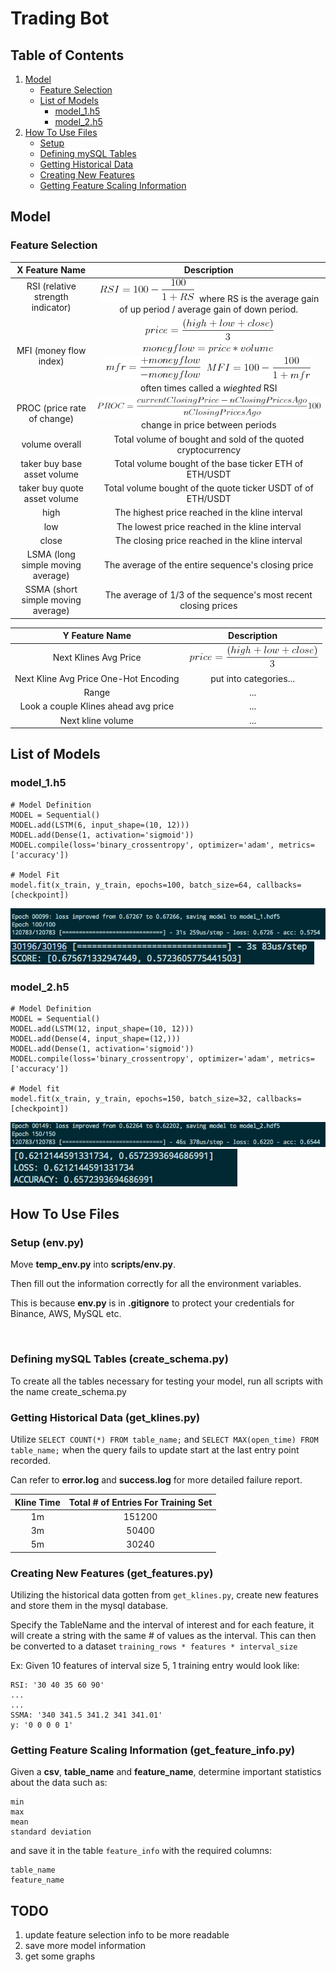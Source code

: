 # Trading Bot

## Table of Contents
1. [Model](#model)
    * [Feature Selection](#feature-selection)
    * [List of Models](#list-of-models)
        * [model_1.h5](#model_1h5)
        * [model_2.h5](#model_2h5)
2. [How To Use Files](#how-to-use-files)
    * [Setup](#setup-envpy)
    * [Defining mySQL Tables](#defining-mysql-tables-create_schemapy)
    * [Getting Historical Data](#getting-historical-data-get_klinespy)
    * [Creating New Features](#creating-new-features-get_featurespy)
    * [Getting Feature Scaling Information](#getting-feature-scaling-information-get_feature_infopy)

## Model
### Feature Selection

| X Feature Name | Description |
| :------------: | :---------: |
| RSI (relative strength indicator) | ![equation](formulas/rsi.png) where RS is the average gain of up period / average gain of down period. |
| MFI (money flow index) | ![equation](formulas/mfi-price.png) ![equation](formulas/mfi-moneyflow.png) ![equation](formulas/mfi-mfr.png) ![equation](formulas/mfi.png) often times called a *wieghted* RSI |
| PROC (price rate of change) | ![equation](formulas/proc.png) change in price between periods |
| volume overall | Total volume of bought and sold of the quoted cryptocurrency |
| taker buy base asset volume | Total volume bought of the base ticker ETH of ETH/USDT |
| taker buy quote asset volume | Total volume bought of the quote ticker USDT of of ETH/USDT |
| high | The highest price reached in the kline interval |
| low | The lowest price reached in the kline interval |
| close | The closing price reached in the kline interval |
| LSMA (long simple moving average) | The average of the entire sequence's closing price |
| SSMA (short simple moving average) | The average of 1/3 of the sequence's most recent closing prices |

| Y Feature Name | Description |
| :------------: | :---------: |
| Next Klines Avg Price | ![equation](formulas/mfi-price.png) |
| Next Kline Avg Price One-Hot Encoding | put into categories... |
| Range | ... |
| Look a couple Klines ahead avg price | ... |
| Next kline volume | ... |

## List of Models

### model_1.h5
```
# Model Definition
MODEL = Sequential()
MODEL.add(LSTM(6, input_shape=(10, 12)))
MODEL.add(Dense(1, activation='sigmoid'))
MODEL.compile(loss='binary_crossentropy', optimizer='adam', metrics=['accuracy'])

# Model Fit
model.fit(x_train, y_train, epochs=100, batch_size=64, callbacks=[checkpoint])
```

![model_1_training_score](formulas/model_1_training_score.png)
![model_1_test_score](formulas/model_1_test_score.png)

### model_2.h5
```
# Model Definition
MODEL = Sequential()
MODEL.add(LSTM(12, input_shape=(10, 12)))
MODEL.add(Dense(4, input_shape=(12,)))
MODEL.add(Dense(1, activation='sigmoid'))
MODEL.compile(loss='binary_crossentropy', optimizer='adam', metrics=['accuracy'])

# Model fit
model.fit(x_train, y_train, epochs=150, batch_size=32, callbacks=[checkpoint])
```

![model_2_training_score](formulas/model_2_training_score.png)
![model_2_test_score](formulas/model_2_test_score.png)





## How To Use Files
### Setup (env.py)
Move **temp_env.py** into **scripts/env.py**.

Then fill out the information correctly for all the environment variables.

This is because **env.py** is in **.gitignore** to protect your credentials for Binance, AWS, MySQL etc.

<br/>

### Defining mySQL Tables (create_schema.py)

To create all the tables necessary for testing your model, run all scripts with the name create_schema.py

### Getting Historical Data (get_klines.py)

Utilize ```SELECT COUNT(*) FROM table_name;``` and  ```SELECT MAX(open_time) FROM table_name;``` when the query fails to update start at the last entry point recorded.

Can refer to **error.log** and **success.log** for more detailed failure report.

|Kline Time | Total # of Entries For Training Set |
| :-------: | :---------------------------------: |
| 1m | 151200 |
| 3m | 50400 |
| 5m | 30240 |

### Creating New Features (get_features.py)

Utilizing the historical data gotten from ```get_klines.py```, create new features and store them in the mysql database.

Specify the TableName and the interval of interest and for each feature, it will create a string with the same # of values as the interval. This can then be converted to a dataset ```training_rows * features * interval_size```

Ex: Given 10 features of interval size 5, 1 training entry would look like:
```
RSI: '30 40 35 60 90'
...
...
SSMA: '340 341.5 341.2 341 341.01'
y: '0 0 0 0 1'
```

### Getting Feature Scaling Information (get_feature_info.py)

Given a **csv**, **table_name** and **feature_name**, determine important statistics about the data such as:
```
min
max
mean
standard deviation
```
and save it in the table ```feature_info``` with the required columns:
```
table_name
feature_name
```


## TODO
1. update feature selection info to be more readable
2. save more model information
3. get some graphs
